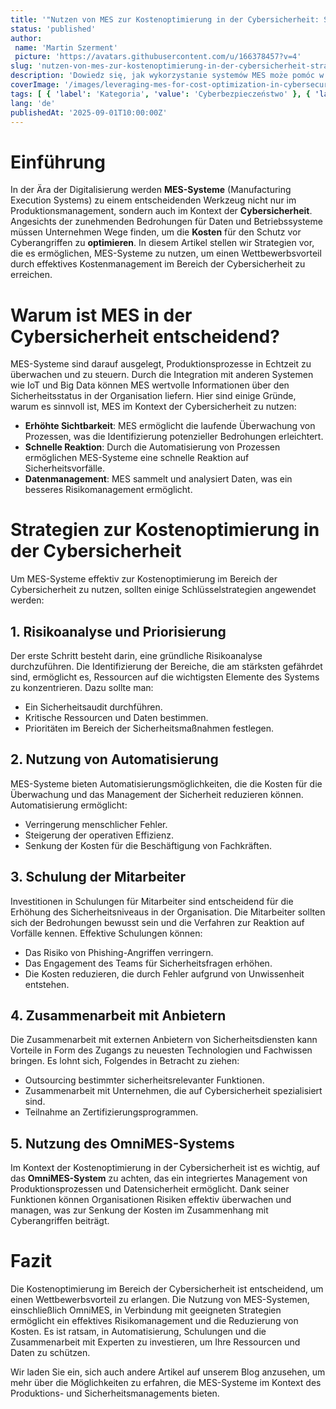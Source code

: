 ```yaml
---
title: '"Nutzen von MES zur Kostenoptimierung in der Cybersicherheit: Strategien zur Erlangung eines Wettbewerbsvorteils"'
status: 'published'
author:
 name: 'Martin Szerment'
 picture: 'https://avatars.githubusercontent.com/u/166378457?v=4'
slug: 'nutzen-von-mes-zur-kostenoptimierung-in-der-cybersicherheit-strategien-zur-erlangung-eines-wettbewerbsvorteils'
description: 'Dowiedz się, jak wykorzystanie systemów MES może pomóc w optymalizacji kosztów cyberbezpieczeństwa i zdobyciu przewagi konkurencyjnej.'
coverImage: '/images/leveraging-mes-for-cost-optimization-in-cybersecurity-strategies-for-gaining-a-competitive-advantage.png'
tags: [ { 'label': 'Kategoria', 'value': 'Cyberbezpieczeństwo' }, { 'label': 'Kategoria', 'value': 'MES' } ]
lang: 'de'
publishedAt: '2025-09-01T10:00:00Z'
---
```

# Einführung

In der Ära der Digitalisierung werden **MES-Systeme** (Manufacturing Execution Systems) zu einem entscheidenden Werkzeug nicht nur im Produktionsmanagement, sondern auch im Kontext der **Cybersicherheit**. Angesichts der zunehmenden Bedrohungen für Daten und Betriebssysteme müssen Unternehmen Wege finden, um die **Kosten** für den Schutz vor Cyberangriffen zu **optimieren**. In diesem Artikel stellen wir Strategien vor, die es ermöglichen, MES-Systeme zu nutzen, um einen Wettbewerbsvorteil durch effektives Kostenmanagement im Bereich der Cybersicherheit zu erreichen.

# Warum ist MES in der Cybersicherheit entscheidend?

MES-Systeme sind darauf ausgelegt, Produktionsprozesse in Echtzeit zu überwachen und zu steuern. Durch die Integration mit anderen Systemen wie IoT und Big Data können MES wertvolle Informationen über den Sicherheitsstatus in der Organisation liefern. Hier sind einige Gründe, warum es sinnvoll ist, MES im Kontext der Cybersicherheit zu nutzen:

- **Erhöhte Sichtbarkeit**: MES ermöglicht die laufende Überwachung von Prozessen, was die Identifizierung potenzieller Bedrohungen erleichtert.
- **Schnelle Reaktion**: Durch die Automatisierung von Prozessen ermöglichen MES-Systeme eine schnelle Reaktion auf Sicherheitsvorfälle.
- **Datenmanagement**: MES sammelt und analysiert Daten, was ein besseres Risikomanagement ermöglicht.

# Strategien zur Kostenoptimierung in der Cybersicherheit

Um MES-Systeme effektiv zur Kostenoptimierung im Bereich der Cybersicherheit zu nutzen, sollten einige Schlüsselstrategien angewendet werden:

## 1. Risikoanalyse und Priorisierung

Der erste Schritt besteht darin, eine gründliche Risikoanalyse durchzuführen. Die Identifizierung der Bereiche, die am stärksten gefährdet sind, ermöglicht es, Ressourcen auf die wichtigsten Elemente des Systems zu konzentrieren. Dazu sollte man:

- Ein Sicherheitsaudit durchführen.
- Kritische Ressourcen und Daten bestimmen.
- Prioritäten im Bereich der Sicherheitsmaßnahmen festlegen.

## 2. Nutzung von Automatisierung

MES-Systeme bieten Automatisierungsmöglichkeiten, die die Kosten für die Überwachung und das Management der Sicherheit reduzieren können. Automatisierung ermöglicht:

- Verringerung menschlicher Fehler.
- Steigerung der operativen Effizienz.
- Senkung der Kosten für die Beschäftigung von Fachkräften.

## 3. Schulung der Mitarbeiter

Investitionen in Schulungen für Mitarbeiter sind entscheidend für die Erhöhung des Sicherheitsniveaus in der Organisation. Die Mitarbeiter sollten sich der Bedrohungen bewusst sein und die Verfahren zur Reaktion auf Vorfälle kennen. Effektive Schulungen können:

- Das Risiko von Phishing-Angriffen verringern.
- Das Engagement des Teams für Sicherheitsfragen erhöhen.
- Die Kosten reduzieren, die durch Fehler aufgrund von Unwissenheit entstehen.

## 4. Zusammenarbeit mit Anbietern

Die Zusammenarbeit mit externen Anbietern von Sicherheitsdiensten kann Vorteile in Form des Zugangs zu neuesten Technologien und Fachwissen bringen. Es lohnt sich, Folgendes in Betracht zu ziehen:

- Outsourcing bestimmter sicherheitsrelevanter Funktionen.
- Zusammenarbeit mit Unternehmen, die auf Cybersicherheit spezialisiert sind.
- Teilnahme an Zertifizierungsprogrammen.

## 5. Nutzung des OmniMES-Systems

Im Kontext der Kostenoptimierung in der Cybersicherheit ist es wichtig, auf das **OmniMES-System** zu achten, das ein integriertes Management von Produktionsprozessen und Datensicherheit ermöglicht. Dank seiner Funktionen können Organisationen Risiken effektiv überwachen und managen, was zur Senkung der Kosten im Zusammenhang mit Cyberangriffen beiträgt.

# Fazit

Die Kostenoptimierung im Bereich der Cybersicherheit ist entscheidend, um einen Wettbewerbsvorteil zu erlangen. Die Nutzung von MES-Systemen, einschließlich OmniMES, in Verbindung mit geeigneten Strategien ermöglicht ein effektives Risikomanagement und die Reduzierung von Kosten. Es ist ratsam, in Automatisierung, Schulungen und die Zusammenarbeit mit Experten zu investieren, um Ihre Ressourcen und Daten zu schützen.

Wir laden Sie ein, sich auch andere Artikel auf unserem Blog anzusehen, um mehr über die Möglichkeiten zu erfahren, die MES-Systeme im Kontext des Produktions- und Sicherheitsmanagements bieten.
